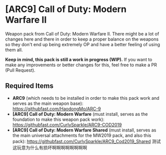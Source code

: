 # [ARC9] Call of Duty: Modern Warfare II
Weapon pack from Call of Duty: Modern Warfare II. There might be a lot of changes here and there in order to keep a proper balance on the weapons so they don't end up being extremely OP and have a better feeling of using them all. 


**Keep in mind, this pack is still a work in progress (WIP).** If you want to make any improvements or better changes for this, feel free to make a PR (Pull Request).

## Required Items
 - **ARC9** (which needs to be installed in order to make this pack work and serves as the main weapon base):
https://githubfast.com/HaodongMo/ARC-9
 - **[ARC9] Call of Duty: Modern Warfare** (must install, serves as the foundation to make this weapon pack work):
https://githubfast.com/CurlySparkle/ARC9-COD2019
 - **[ARC9] Call of Duty: Modern Warfare Shared** (must install, serves as the main universal attachments for the MW2019 pack, and also this pack):
https://githubfast.com/CurlySparkle/ARC9_Cod2019_Shared
测试
这玩意为什么有损坏啊啊啊啊啊啊啊啊
